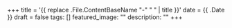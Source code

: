 +++
title = '{{ replace .File.ContentBaseName "-" " " | title }}'
date = {{ .Date }}
draft = false
tags: []
featured_image: ""
description: ""
+++

